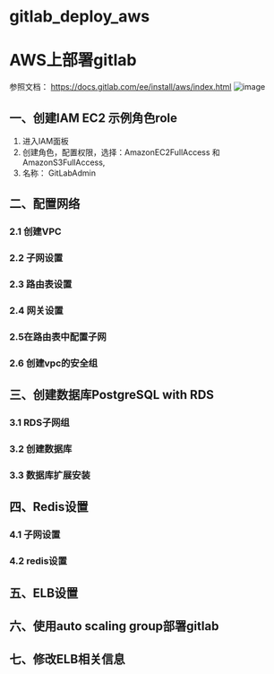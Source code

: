 # gitlab_deploy_aws
# AWS上部署gitlab
参照文档：
https://docs.gitlab.com/ee/install/aws/index.html
![image](http://note.youdao.com/yws/res/4444/6FD16BA3A7A046DABB1377ACCFE939A1)









































## 一、创建IAM EC2 示例角色role
1. 进入IAM面板
2. 创建角色，配置权限，选择：AmazonEC2FullAccess 和AmazonS3FullAccess,
3. 名称： GitLabAdmin


## 二、配置网络

### 2.1 创建VPC

### 2.2 子网设置

### 2.3 路由表设置

### 2.4 网关设置

### 2.5在路由表中配置子网

### 2.6 创建vpc的安全组

## 三、创建数据库PostgreSQL with RDS

### 3.1 RDS子网组

### 3.2 创建数据库

### 3.3 数据库扩展安装

## 四、Redis设置

### 4.1 子网设置

### 4.2 redis设置

## 五、ELB设置

## 六、使用auto scaling group部署gitlab

## 七、修改ELB相关信息

